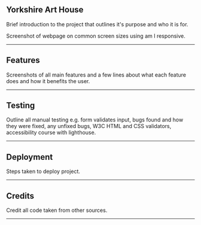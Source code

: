 ## Yorkshire Art House

Brief introduction to the project that outlines it's purpose and who it is for.

Screenshot of webpage on common screen sizes using am I responsive.

------

## Features

Screenshots of all main features and a few lines about what each feature does and how it benefits the user.

------

## Testing

Outline all manual testing e.g. form validates input, bugs found and how they were fixed, any unfixed bugs, W3C HTML and CSS validators, accessibility course with lighthouse.

------

## Deployment

Steps taken to deploy project.

------

## Credits

Credit all code taken from other sources.

------
